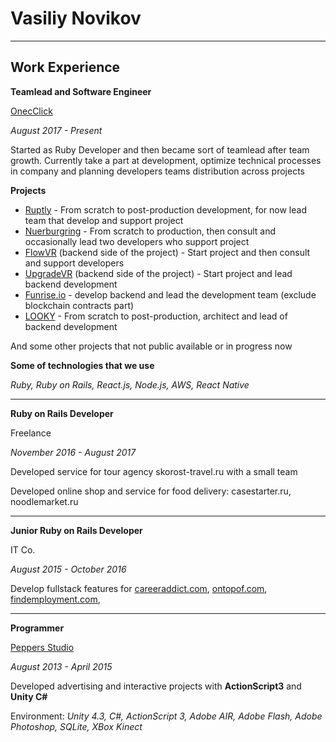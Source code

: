 # Vasiliy Novikov

---

## Work Experience

**Teamlead and Software Engineer**

[OnecClick](https://oneclick.life)

_August 2017 - Present_

Started as Ruby Developer and then became sort of
teamlead after team growth. Currently take a part at development,
optimize technical processes in company and planning developers
teams distribution across projects

**Projects**
- [Ruptly](https://ruptly.tv) - From scratch to post-production
  development, for now lead team that develop and support project
- [Nuerburgring](https://nuerburgring.de) - From scratch to
  production, then consult and occasionally lead two developers
  who support project
- [FlowVR](https://flowplatform.space/)
  (backend side of the project) - Start project and then
  consult and support developers
- [UpgradeVR](https://store.steampowered.com/app/1731880/Upgrade_VR/)
  (backend side of the project) - Start project and lead backend
  development
- [Funrise.io](https://funrise.io) - develop backend and lead
  the development team (exclude blockchain contracts part)
- [LOOKY](https://looky.com) - From scratch to post-production, architect and lead of backend development

And some other projects that not public available or in progress now

**Some of technologies that we use**

*Ruby, Ruby on Rails, React.js, Node.js, AWS, React Native*

***

**Ruby on Rails Developer**

Freelance

_November 2016 - August 2017_

Developed service for tour agency skorost-travel.ru with a small team

Developed online shop and service for food delivery:
casestarter.ru, noodlemarket.ru

***

**Junior Ruby on Rails Developer**

IT Co.

_August 2015 - October 2016_

Develop fullstack features for
[careeraddict.com](https://careeraddict.com),
[ontopof.com](https://ontopof.com),
[findemployment.com](https://findemployment.com),

***

**Programmer**

[Peppers Studio](https://peppers-studio.ru/)

_August 2013 - April 2015_

Developed advertising and interactive projects with **ActionScript3**
and **Unity C#**

Environment: *Unity 4.3, C#, ActionScript 3,
Adobe AIR, Adobe Flash, Adobe Photoshop, SQLite, XBox Kinect*
